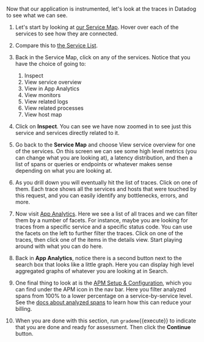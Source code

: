 Now that our application is instrumented, let's look at the traces in Datadog to see what we can see.

1. Let's start by looking at <a href="https://app.datadoghq.com/apm/map" target="_datadog">our Service Map</a>. Hover over each of the services to see how they are connected.

2. Compare this to <a href="https://app.datadoghq.com/apm/services" target="_datadog">the Service List</a>.

3. Back in the Service Map, click on any of the services. Notice that you have the choice of going to:
    1. Inspect
    1. View service overview
    1. View in App Analytics
    1. View monitors
    1. View related logs
    1. View related processes
    1. View host map

4. Click on **Inspect**. You can see we have now zoomed in to see just this service and services directly related to it. 

5. Go back to the **Service Map** and choose View service overview for one of the services. On this screen we can see some high level metrics (you can change what you are looking at), a latency distribution, and then a list of spans or queries or endpoints or whatever makes sense depending on what you are looking at.

6. As you drill down you will eventually hit the list of traces. Click on one of them. Each trace shows all the services and hosts that were touched by this request, and you can easily identify any bottlenecks, errors, and more.

7. Now visit <a href="https://app.datadoghq.com/apm/app-analytics/traces" target="_datadog">App Analytics</a>. Here we see a list of all traces and we can filter them by a number of facets. For instance, maybe you are looking for traces from a specific service and a specific status code. You can use the facets on the left to further filter the traces. Click on one of the traces, then click one of the items in the details view. Start playing around with what you can do here.

8. Back in **App Analytics**, notice there is a second button next to the search box that looks like a little graph. Here you can display high level aggregated graphs of whatever you are looking at in Search.

9. One final thing to look at is the <a href="https://app.datadoghq.com/apm/settings" target="_datadog">APM Setup & Configuration</a>, which you can find under the APM icon in the nav bar. Here you filter analyzed spans from 100% to a lower percentage on a service-by-service level. See the <a href="https://docs.datadoghq.com/tracing/visualization/#analyzed-span" target="_datadog">docs about analyzed spans</a> to learn how this can reduce your billing.

10. When you are done with this section, run `grademe`{{execute}} to indicate that you are done and ready for assessment. Then click the **Continue** button.
